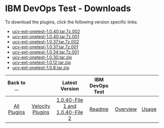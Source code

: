 
# IBM DevOps Test - Downloads

To download the plugins, click the following version specific links.

- [ucv-ext-onetest-1.0.40.tar.7z.002](https://raw.githubusercontent.com/UrbanCode/IBM-UCV-PLUGINS/main/files/ucv-ext-onetest/ucv-ext-onetest%3A1.0.40.tar.7z.002)
- [ucv-ext-onetest-1.0.40.tar.7z.001](https://raw.githubusercontent.com/UrbanCode/IBM-UCV-PLUGINS/main/files/ucv-ext-onetest/ucv-ext-onetest%3A1.0.40.tar.7z.001)
- [ucv-ext-onetest-1.0.37.tar.7z.002](https://raw.githubusercontent.com/UrbanCode/IBM-UCV-PLUGINS/main/files/ucv-ext-onetest/ucv-ext-onetest%3A1.0.37.tar.7z.002)
- [ucv-ext-onetest-1.0.37.tar.7z.001](https://raw.githubusercontent.com/UrbanCode/IBM-UCV-PLUGINS/main/files/ucv-ext-onetest/ucv-ext-onetest%3A1.0.37.tar.7z.001)
- [ucv-ext-onetest-1.0.34.tar.7z.001](https://raw.githubusercontent.com/UrbanCode/IBM-UCV-PLUGINS/main/files/ucv-ext-onetest/ucv-ext-onetest%3A1.0.34.tar.7z.001)
- [ucv-ext-onetest-1.0.30.tar.zip](https://raw.githubusercontent.com/UrbanCode/IBM-UCV-PLUGINS/main/files/ucv-ext-onetest/ucv-ext-onetest-1.0.30.tar.zip)
- [ucv-ext-onetest-1.0.12.tar.zip](https://raw.githubusercontent.com/UrbanCode/IBM-UCV-PLUGINS/main/files/ucv-ext-onetest/ucv-ext-onetest-1.0.12.tar.zip)
- [ucv-ext-onetest-1.0.8.tar.zip](https://raw.githubusercontent.com/UrbanCode/IBM-UCV-PLUGINS/main/files/ucv-ext-onetest/ucv-ext-onetest-1.0.8.tar.zip)

|Back to ...||Latest Version|IBM DevOps Test |||
| :---: | :---: | :---: | :---: | :---: | :---: |
|[All Plugins](../../index.md)|[Velocity Plugins](../README.md)|[1.0.40-File 1 ](https://raw.githubusercontent.com/UrbanCode/IBM-UCV-PLUGINS/main/files/ucv-ext-onetest/ucv-ext-onetest%3A1.0.40.tar.7z.001)[and 1.0.40-File 2](https://raw.githubusercontent.com/UrbanCode/IBM-UCV-PLUGINS/main/files/ucv-ext-onetest/ucv-ext-onetest%3A1.0.40.tar.7z.002)|[Readme](README.md)|[Overview](overview.md)|[Usage](usage.md)|
